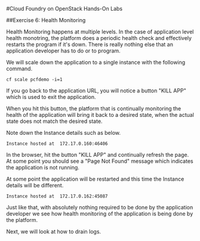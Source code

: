 #Cloud Foundry on OpenStack Hands-On Labs

##Exercise 6: Health Monitoring

Health Monitoring happens at multiple levels. In the case of application level health monotring, the platform does a periodic health check and effectively restarts the program if it's down. There is really nothing else that an application developer has to do or to program.

We will scale down the application to a single instance with the following command.

```
cf scale pcfdemo -i=1
```

If you go back to the application URL, you will notice a button "KILL APP" which is used to exit the application.

When you hit this button, the platform that is continually monitoring the health of the application will bring it back to a desired state, when the actual state does not match the desired state.

Note down the Instance details such as below.

```
Instance hosted at  172.17.0.160:46406
```

In the browser, hit the button "KILL APP" and continually refresh the page. At some point you should see a "Page Not Found" message which indicates the application is not running.

At some point the application will be restarted and this time the Instance details will be different.

```
Instance hosted at  172.17.0.162:45087
```

Just like that, with absolutely nothing required to be done by the application developer we see how health monitoring of the application is being done by the platform.

Next, we will look at how to drain logs.
